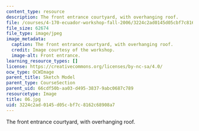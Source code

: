 ```yaml
---
content_type: resource
description: The front entrance courtyard, with overhanging roof.
file: /courses/4-170-ecuador-workshop-fall-2006/3224c2ad0145d05cbf7c8162c68908a7_06.jpg
file_size: 62674
file_type: image/jpeg
image_metadata:
  caption: The front entrance courtyard, with overhanging roof.
  credit: Image courtesy of the workshop.
  image-alt: Front entrance.
learning_resource_types: []
license: https://creativecommons.org/licenses/by-nc-sa/4.0/
ocw_type: OCWImage
parent_title: Sketch Model
parent_type: CourseSection
parent_uid: 66cdf50b-aa03-d495-3837-9abc0687c789
resourcetype: Image
title: 06.jpg
uid: 3224c2ad-0145-d05c-bf7c-8162c68908a7
---
```

The front entrance courtyard, with overhanging roof.